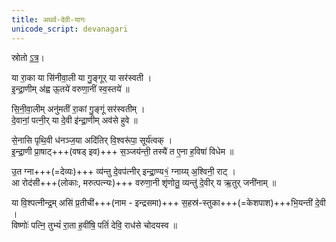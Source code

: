 ```yaml
---
title: अथर्व-देवी-यागः
unicode_script: devanagari
---
```


स्रोतो [ऽत्र](https://github.com/somasushma/tex-files/blob/master/AVdevIyAga/AV_devI_yAga.tex)।

या रा॒का या सि॑नीवा॒ली या गु॒ङ्गूर् या सर॑स्वती ।  
इ॒न्द्रा॒णीम् अ॑ह्व ऊ॒तये॑ वरुणा॒नीं स्व॒स्तये॑ ॥  

सि॒नी॒वा॒लीम् अनु॑मतीं रा॒कां गु॒ङ्गूं सर॑स्वतीम् ।  
दे॒वानां॒ पत्नी॒र् या दे॒वी इ॑न्द्रा॒णीम् अव॑से हुवे ॥

से॒नासि पृथि॒वी ध॑नञ्ज॒या अदि॑तिर् वि॒श्वरू॑पा॒ सूर्य॑त्वक् ।  
इ॒न्द्रा॒णी प्रा॒षाट्+++(वषड् इव)+++ स॒ञ्जय॑न्ती॒ तस्यै॑ त ए॒ना ह॒विषा॑ विधेम ॥

उ॒त ग्ना+++(=देव्यः)+++ व्य॑न्तु दे॒वप॑त्नीर् इन्द्रा॒ण्य१॒॑ ग्नाय्य् अ॒श्विनी॒ राट् ।  
आ रोद॑सी+++(लोकाः, मरुत्पत्न्यः)+++ वरुणा॒नी शृ॑णोतु॒ व्यन्तु॑ दे॒वीर् य ऋ॒तुर् जनी॑नाम् ॥  

या वि॒श्पत्नीन्द्र॒म् असि॑ प्र॒तीची॑+++(नाम - इन्द्रसमा)+++ स॒हस्र॑-स्तुका+++(=केशपाश)+++भि॒यन्ती॑ दे॒वी ।  
विष्णोः॑ पत्नि॒ तुभ्यं॑ रा॒ता ह॒वींषि॒ पतिं॑ देवि॒ राध॑से चोदयस्व ॥
